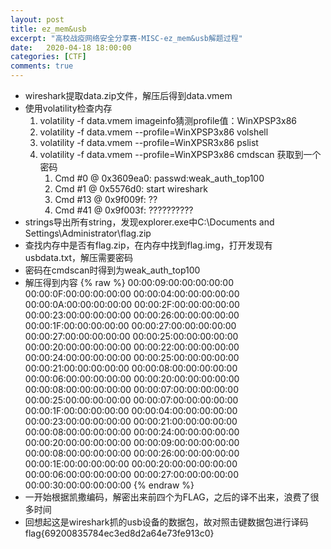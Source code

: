 ```yaml
---
layout: post
title: ez_mem&usb
excerpt: "高校战疫网络安全分享赛-MISC-ez_mem&usb解题过程"
date:   2020-04-18 18:00:00
categories: [CTF]
comments: true
---
```


* wireshark提取data.zip文件，解压后得到data.vmem
* 使用volatility检查内存
   1. volatility -f data.vmem imageinfo猜测profile值：WinXPSP3x86
   2. volatility -f data.vmem --profile=WinXPSP3x86 volshell
   3. volatility -f data.vmem --profile=WinXPSR3x86 pslist
   4. volatility -f data.vmem --profile=WinXPSP3x86 cmdscan 获取到一个密码
         1. Cmd #0 @ 0x3609ea0: passwd:weak_auth_top100
         2. Cmd #1 @ 0x5576d0: start wireshark
         3. Cmd #13 @ 0x9f009f: ??
         4. Cmd #41 @ 0x9f003f: ?\?????????
* strings导出所有string，发现explorer.exe中C:\Documents and Settings\Administrator\flag.zip
* 查找内存中是否有flag.zip，在内存中找到flag.img，打开发现有usbdata.txt，解压需要密码
* 密码在cmdscan时得到为weak_auth_top100
* 解压得到内容
   {% raw %}
00:00:09:00:00:00:00:00
00:00:0F:00:00:00:00:00
00:00:04:00:00:00:00:00
00:00:0A:00:00:00:00:00
00:00:2F:00:00:00:00:00
00:00:23:00:00:00:00:00
00:00:26:00:00:00:00:00
00:00:1F:00:00:00:00:00
00:00:27:00:00:00:00:00
00:00:27:00:00:00:00:00
00:00:25:00:00:00:00:00
00:00:20:00:00:00:00:00
00:00:22:00:00:00:00:00
00:00:24:00:00:00:00:00
00:00:25:00:00:00:00:00
00:00:21:00:00:00:00:00
00:00:08:00:00:00:00:00
00:00:06:00:00:00:00:00
00:00:20:00:00:00:00:00
00:00:08:00:00:00:00:00
00:00:07:00:00:00:00:00
00:00:25:00:00:00:00:00
00:00:07:00:00:00:00:00
00:00:1F:00:00:00:00:00
00:00:04:00:00:00:00:00
00:00:23:00:00:00:00:00
00:00:21:00:00:00:00:00
00:00:08:00:00:00:00:00
00:00:24:00:00:00:00:00
00:00:20:00:00:00:00:00
00:00:09:00:00:00:00:00
00:00:08:00:00:00:00:00
00:00:26:00:00:00:00:00
00:00:1E:00:00:00:00:00
00:00:20:00:00:00:00:00
00:00:06:00:00:00:00:00
00:00:27:00:00:00:00:00
00:00:30:00:00:00:00:00
   {% endraw %}
* 一开始根据凯撒编码，解密出来前四个为FLAG，之后的译不出来，浪费了很多时间
* 回想起这是wireshark抓的usb设备的数据包，故对照击键数据包进行译码flag{69200835784ec3ed8d2a64e73fe913c0}
